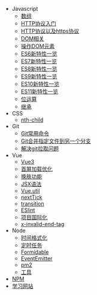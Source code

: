 * Javascript
  * [数组](/note/js/array)
  * [HTTP协议入门](/note/js/http)
  * [HTTP协议以及https协议](/note/js/https)
  * [DOM相关](/note/js/dom)
  * [操作DOM元素](/note/js/operationDom)
  * [ES6新特性一览](/note/js/es6)
  * [ES7新特性一览](/note/js/es7)
  * [ES8新特性一览](/note/js/es8)
  * [ES9新特性一览](/note/js/es9)
  * [ES10新特性一览](/note/js/es10)
  * [ES11新特性一览](/note/js/es11)
  * [位运算](/note/js/bitwiseOperation)
  * [继承](/note/js/inherit)
* CSS
  * [nth-child](/note/css/nthChild)
* Git
  * [Git常用命令](/note/git/git)
  * [Git合并指定文件到另一个分支](/note/git/gitMerge)
  * [解决git拉取问题](/note/git/gitPullProblem)
* Vue
  * [Vue3](/note/vue/vue3)
  * [首屏加载优化](/note/vue/loadOptimization)
  * [换肤功能](/note/vue/skinPeeler)
  * [JSX语法](/note/vue/JSX)
  * [Vue.util](/note/vue/util)
  * [nextTick](/note/vue/nextTick)
  * [transition](/note/vue/transition)
  * [ESlint](/note/vue/ESlint)
  * [项目国际化](/note/vue/projectInternation)
  * [x-invalid-end-tag](/note/vue/xInvalidEndTag)
* Node
   * [时间格式化](/note/node/sillyDatetime)
   * [定时任务](/note/node/nodeSchedule)
   * [Formidable](/note/node/Formidable)
   * [EventEmitter](/note/node/EventEmitter)
   * [pm2](/note/node/pm2)
   * [工具](/note/node/tool)
* [NPM](/note/npm)
* [学习网站](/note/website)
